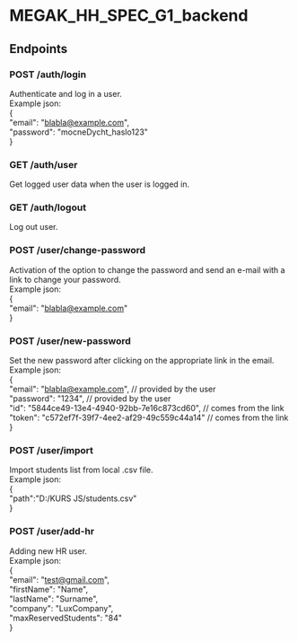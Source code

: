 # MEGAK_HH_SPEC_G1_backend

## Endpoints

### POST /auth/login
Authenticate and log in a user.<br/>
Example json:<br/>
{<br/>
"email": "blabla@example.com",<br/>
"password": "mocneDycht_haslo123"<br/>
}<br/>

### GET /auth/user
Get logged user data when the user is logged in.

### GET /auth/logout
Log out user.

### POST /user/change-password
Activation of the option to change the password and send an e-mail with a link to change your password.<br/>
Example json:<br/>
{<br/>
"email": "blabla@example.com"<br/>
}<br/>

### POST /user/new-password
Set the new password after clicking on the appropriate link in the email.<br/>
Example json:<br/>
{<br/>
	"email": "blabla@example.com", // provided by the user<br/>
	"password": "1234", // provided by the user<br/>
	"id": "5844ce49-13e4-4940-92bb-7e16c873cd60", // comes from the link<br/>
	"token": "c572ef7f-39f7-4ee2-af29-49c559c44a14" // comes from the link<br/>
}<br/>

### POST /user/import
Import students list from local .csv file.<br/>
Example json:<br/>
{<br/>
	"path":"D:/KURS JS/students.csv"<br/>
}<br/>

### POST /user/add-hr
Adding new HR user.<br/>
Example json:<br/>
{<br/>
	"email": "test@gmail.com",<br/>
	"firstName": "Name",<br/>
	"lastName": "Surname",<br/>
	"company": "LuxCompany",<br/>
	"maxReservedStudents": "84"<br/>
}<br/>
